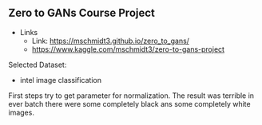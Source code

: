 ## Zero to GANs  Course Project

* Links
  * Link: https://mschmidt3.github.io/zero_to_gans/
  * https://www.kaggle.com/mschmidt3/zero-to-gans-project

Selected Dataset: 
* intel image classification

First steps try to get parameter for normalization.
The result was terrible in ever batch there were some completely black ans some completely white images.

